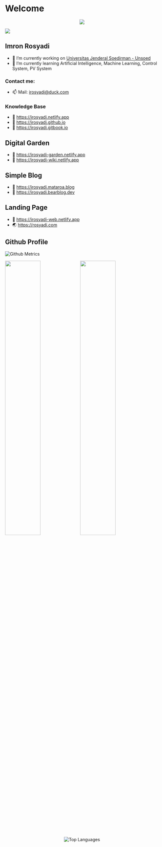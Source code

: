 # Welcome
<p align="center">
  <img src="https://source.unsplash.com/200x200/?cat" />
</p>

![](https://readme-typing-svg.herokuapp.com?lines=Hi+%F0%9F%91%8B;I'm+Imron)
  
## Imron Rosyadi
- 🔭 I’m currently working on [Universitas Jenderal Soedirman - Unsoed](http://elektro.ft.unsoed.ac.id/imron-rosyadi/)
- 🌱 I’m currently learning Artificial Intelligence, Machine Learning, Control System, PV System

### Contact me:
- 📫 Mail: irosyadi@duck.com

### Knowledge Base
- 📕 https://irosyadi.netlify.app
- 📘 https://irosyadi.github.io
- 📙 https://irosyadi.gitbook.io

## Digital Garden
- 📃 https://irosyadi-garden.netlify.app
- 📃 https://irosyadi-wiki.netlify.app

## Simple Blog
- 📃 https://irosyadi.mataroa.blog
- 📃 https://irosyadi.bearblog.dev

## Landing Page
- 📗 https://irosyadi-web.netlify.app
- 🌏 https://rosyadi.com

## Github Profile

![Github Metrics](https://metrics.lecoq.io/irosyadi?template=classic&base.indepth=false&base.hireable=false&config.timezone=Asia%2FJakarta)

<p align="left">
  <img width="48%" src="https://github-readme-stats.vercel.app/api?username=irosyadi&show_icons=true" />
  <img width="48%" src="https://github-readme-streak-stats.herokuapp.com/?user=irosyadi" />
</p>

<p align="center">
<img alt="Top Languages" src="https://github-readme-stats.vercel.app/api/top-langs/?username=irosyadi&layout=compact" />
</p>
